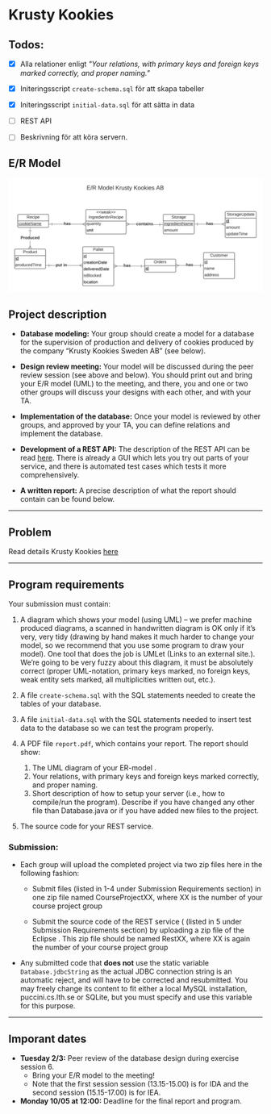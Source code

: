 # Krusty Kookies

## Todos:
- [X] Alla relationer enligt *"Your relations, with primary keys and foreign keys marked correctly, and proper naming."*
- [X] Initeringsscript `create-schema.sql` för att skapa tabeller
- [X] Initeringsscript `initial-data.sql` för att sätta in data
- [ ] REST API
- [ ] Beskrivning för att köra servern.


## E/R Model
![](images/Krusty-Kookies.png)

## Project description
- **Database modeling:** Your group should create a model for a database for the supervision of production and delivery of cookies produced by the company “Krusty Kookies Sweden AB” (see below).

- **Design review meeting:** Your model will be discussed during the peer review session (see above and below). You should print out and bring your E/R model (UML) to the meeting, and there, you and one or two other groups will discuss your designs with each other, and with your TA.

- **Implementation of the database:** Once your model is reviewed by other groups, and approved by your TA, you can define relations and implement the database.

- **Development of a REST API:** The description of the REST API can be read [here](Documents/REST_API.pdf). There is already a GUI which lets you try out parts of your service, and there is automated test cases which tests it more comprehensively.

- **A written report:** A precise description of what the report should contain can be found below.

---

## Problem
Read details Krusty Kookies [here](Documents/Problem.pdf)

---

## Program requirements
Your submission must contain:

1. A diagram which shows your model (using UML) – we prefer machine produced diagrams, a scanned in handwritten diagram is OK only if it’s very, very tidy (drawing by hand makes it much harder to change your model, so we recommend that you use some program to draw your model). One tool that does the job is UMLet (Links to an external site.).
\
We’re going to be very fuzzy about this diagram, it must be absolutely correct (proper UML-notation, primary keys marked, no foreign keys, weak entity sets marked, all multiplicities written out, etc.).

2. A file `create-schema.sql` with the SQL statements needed to create the tables of your database.

3. A file `initial-data.sql` with the SQL statements needed to insert test data to the database so we can test the program properly.

3. A PDF file `report.pdf`, which contains your report. The report should show:

   1. The UML diagram of your ER-model .
   2. Your relations, with primary keys and foreign keys marked correctly, and proper naming.
   3. Short description of how to setup your server (i.e., how to compile/run the program). Describe if you have changed any other file than Database.java or if you have added new files to the project.

5. The source code for your REST service.

### Submission:

- Each group will upload the completed project via two zip files here  in the following fashion:

  - Submit files (listed in 1-4 under Submission Requirements section) in one zip file named CourseProjectXX, where XX is the number of your course project group

  - Submit the source code of the REST service  ( (listed in 5 under Submission Requirements section) by uploading a zip file of the Eclipse . This zip file should be named RestXX, where XX is again the number of your course project group

- Any submitted code that **does not** use the static variable `Database.jdbcString` as the actual JDBC connection string is an automatic reject, and will have to be corrected and resubmitted. You may freely change its content to fit either a local MySQL installation, puccini.cs.lth.se or SQLite, but you must specify and use this variable for this purpose.

---

## Imporant dates
- **Tuesday 2/3:** Peer review of the database design during exercise session 6.
	- Bring your E/R model to the meeting!
	- Note that the first session session (13.15-15.00) is for IDA and the second session (15.15-17.00) is for IEA.
- **Monday 10/05 at 12:00:** Deadline for the final report and program.
